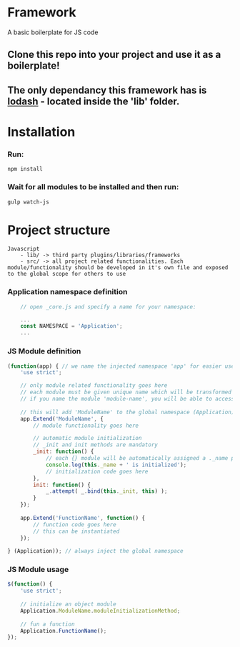 # Framework
A basic boilerplate for JS code

## Clone this repo into your project and use it as a boilerplate!

## The only dependancy this framework has is [lodash](https://lodash.com) - located inside the 'lib' folder.

# Installation
### Run:
    npm install

### Wait for all modules to be installed and then run:
    gulp watch-js
    
# Project structure
    Javascript
        - lib/ -> third party plugins/libraries/frameworks
        - src/ -> all project related functionalities. Each module/functionality should be developed in it's own file and exposed to the global scope for others to use

### Application namespace definition
``` javascript
    // open _core.js and specify a name for your namespace:

    ...
    const NAMESPACE = 'Application';
    ...
```

### JS Module definition
``` javascript
(function(app) { // we name the injected namespace 'app' for easier use
    'use strict';

    // only module related functionality goes here
    // each module must be given unique name which will be transformed to camelCase internally
    // if you name the module 'module-name', you will be able to access it only by using moduleName
    
    // this will add 'ModuleName' to the global namespace (Application)
    app.Extend('ModuleName', {
        // module functionality goes here

        // automatic module initialization
        // _init and init methods are mandatory
        _init: function() {
            // each {} module will be automatically assigned a ._name property where the name of module will be saved
            console.log(this._name + ' is initialized');
            // initialization code goes here
        },
        init: function() {
            _.attempt( _.bind(this._init, this) );
        }
    });
    
    app.Extend('FunctionName', function() {
        // function code goes here
        // this can be instantiated
    });
    
} (Application)); // always inject the global namespace
```

### JS Module usage
``` javascript
$(function() {
    'use strict';
    
    // initialize an object module
    Application.ModuleName.moduleInitializationMethod;
    
    // fun a function
    Application.FunctionName();
});
```